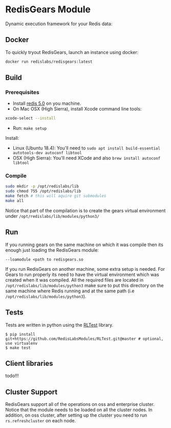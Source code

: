 # RedisGears Module
Dynamic execution framework for your Redis data:

## Docker

To quickly tryout RedisGears, launch an instance using docker:

```sh
docker run redislabs/redisgears:latest
```

## Build
### Prerequisites

* Install [redis 5.0](https://redis.io/) on you machine.
* On Mac OSX (High Sierra), install Xcode command line tools:

```bash
xcode-select --install
```

* Run: `make setup`


Install:

* Linux (Ubuntu 18.4): You'll need to `sudo apt install build-essential autotools-dev autoconf libtool`
* OSX (High Sierra): You'll need XCode and also `brew install autoconf libtool`

### Compile
```bash
sudo mkdir -p /opt/redislabs/lib
sudo chmod 755 /opt/redislabs/lib
make fetch # this will aquire git submodules
make all
```
Notice that part of the compilation is to create the gears virtual environment under `/opt/redislabs/lib/modules/python3/`

## Run
If you running gears on the same machine on which it was compile then its enough just loading the RedisGears module:

`--loamodule <path to redisgears.so`

If you run RedisGears on another machine, some extra setup is needed. For Gears to run properly its need to have the virtual environment which was created when it was compiled. All the required files are located in `/opt/redislabs/lib/modules/python3` make sure to put this directory on the same machine where Redis running and at the same path (i.e `/opt/redislabs/lib/modules/python3`).

## Tests
Tests are written in python using the [RLTest](https://github.com/RedisLabsModules/RLTest) library.
```
$ pip install git+https://github.com/RedisLabsModules/RLTest.git@master # optional, use virtualenv
$ make test
```

## Client libraries

todo!!!

## Cluster Support
RedisGears support all of the operations on oss and enterprise cluster. Notice that the module needs to be loaded on all the cluster nodes. In addition, on oss cluster, after setting up the cluster you need to run `rs.refreshcluster` on each node.
